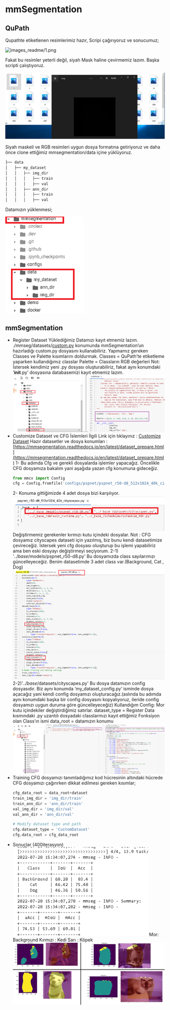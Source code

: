 # mmSegmentation

## QuPath

Qupathte etiketlenen resimlerimiz hazır, Scripi çağırıyoruz ve sonucumuz;

![images_readme/1.png](R/1.png)

Fakat bu resimler yeterli değil, siyah Mask haline çevirmemiz lazım.
Başka scripti çalıştıyoruz.

![Untitled](images_readme/Untitled.png)

Siyah maskeli ve RGB resimleri uygun dosya formatına getiriyoruz ve daha önce clone ettiğimiz mmsegmentation/data içine yüklüyoruz.

```python
├── data
│   ├── my_dataset
│   │   ├── img_dir
│   │   │   ├── train
│   │   │   ├── val
│   │   ├── ann_dir
│   │   │   ├── train
│   │   │   ├── val

```

Datamızın yüklenmesi;

![Untitled](images_readme/Untitled%201.png)

## mmSegmentation

- Register Dataset
  Yüklediğimiz Datamızı kayıt etmemiz lazım.
  ./mmseg/datasets/[custom.py](http://custom.py) konumunda mmSegmentation’un hazırladığı custom.py dosyasını kullanabiliriz.
  Yapmamız gereken Classes ve Palette kısımlarını doldurmak.
  Classes = QuPath’te etiketleme yaparken kullandığımız classlar
  Palette = Classların RGB değerleri
  Not: İstersek kendimiz yeni .py dosyası oluşturabiliriz, fakat aynı konumdaki ‘**init**.py’ dosyasına databasemizi kayıt etmemiz lazım.
  ![Untitled](images_readme/Untitled%202.png)
- Customize Dataset ve CFG İslemleri
  İlgili Link için tıklayınız : [Customize Dataset](https://github.com/MengzhangLI/mmsegmentation/blob/add_doc_customization_dataset/docs/en/tutorials/customize_datasets.md)
  Hazır datasetler ve dosya konumları :[https://mmsegmentation.readthedocs.io/en/latest/dataset_prepare.html](https://mmsegmentation.readthedocs.io/en/latest/dataset_prepare.html)
  1- Bu adımda Cfg ve gerekli dosyalarda işlemler yapacağız.
  Öncelikle CFG dosyamıza bakalım yani aşağıda yazan cfg konumuna gideceğiz.
  ```python
  from mmcv import Config
  cfg = Config.fromfile('configs/pspnet/pspnet_r50-d8_512x1024_40k_cityscapes.py')
  ```
  2- Konuma gittiğimizde 4 adet dosya bizi karşılıyor.
  ![Untitled](images_readme/Untitled%203.png)
  Değiştirmemiz gerekenler kırmızı kutu içindeki dosyalar.
  Not : CFG dosyamız cityscapes dataseti için yazılmış, biz bunu kendi datasetimize çevireceğiz. İstersek yeni cfg dosyası oluışturup bu işlemi yapabiliriz ama ben eski dosyayı değiştirmeyi seçiyorum.
  2-1) '../_base_/models/pspnet_r50-d8.py'
  Bu dosyamızda class sayılarımızı güncelleyeceğiz.
  Benim datasetimde 3 adet class var.(Background, Cat , Dog)
  ![Untitled](images_readme/Untitled%204.png)
  2-2)'../_base_/datasets/cityscapes.py'
  Bu dosya datamızın config dosyasıdır. Biz aynı konumda ‘my_dataset_config.py’ isminde dosya açacağız yani kendi config dosyamızı oluşturacağız.(aslında bu adımda aynı konumdaki başka bir config dosyasını kopyalıyoruz, ileride config dosyamızı uygun duruma göre güncelleyeceğiz)
  Kullandığım Config:
  Mor kutu içindekiler değiştirdiğimiz satırlar.
  dataset_type = Register Data kısmındaki .py uzantılı dosyadaki classlarmızı kayıt ettiğimiz Fonksiyon olan Class’ın ismi
  data_root = datamızın konumu
  ![Untitled](images_readme/Untitled%205.png)
- Training
  CFG dosyamızı tanımladığımız kod hücresinin altındaki hücrede CFG dosyamızı çağırırken dikkat edilmesi gereken kısımlar;
  ```python
  cfg_data_root = data_root+dataset
  train_img_dir = 'img_dir/train'
  train_ann_dir = 'ann_dir/train'
  val_img_dir = 'img_dir/val'
  val_ann_dir = 'ann_dir/val'
  ```
  ```python
  # Modify dataset type and path
  cfg.dataset_type = 'CustomDataset'
  cfg.data_root = cfg_data_root
  ```
- Sonuçlar (400iterasyon)
  ![Untitled](images_readme/Untitled%206.png)
  Mor: Background
  Kırmızı : Kedi
  Sarı : Köpek
  ![Untitled](images_readme/Untitled%207.png)
